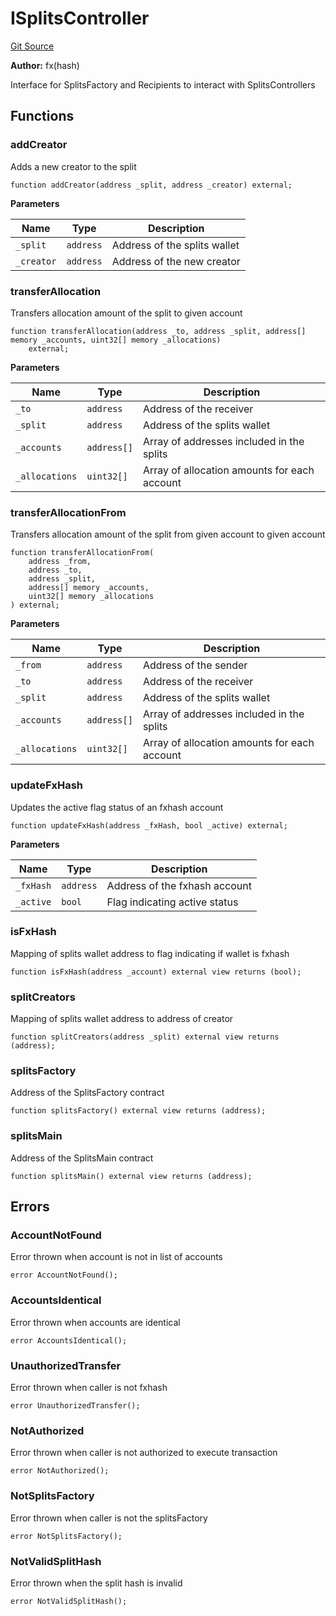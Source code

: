 # ISplitsController
[Git Source](https://github.com/fxhash/fxhash-evm-contracts/blob/7502dc47d919e0bb1248e7f953c914adde69d025/src/interfaces/ISplitsController.sol)

**Author:**
fx(hash)

Interface for SplitsFactory and Recipients to interact with SplitsControllers


## Functions
### addCreator

Adds a new creator to the split


```solidity
function addCreator(address _split, address _creator) external;
```
**Parameters**

|Name|Type|Description|
|----|----|-----------|
|`_split`|`address`|Address of the splits wallet|
|`_creator`|`address`|Address of the new creator|


### transferAllocation

Transfers allocation amount of the split to given account


```solidity
function transferAllocation(address _to, address _split, address[] memory _accounts, uint32[] memory _allocations)
    external;
```
**Parameters**

|Name|Type|Description|
|----|----|-----------|
|`_to`|`address`|Address of the receiver|
|`_split`|`address`|Address of the splits wallet|
|`_accounts`|`address[]`|Array of addresses included in the splits|
|`_allocations`|`uint32[]`|Array of allocation amounts for each account|


### transferAllocationFrom

Transfers allocation amount of the split from given account to given account


```solidity
function transferAllocationFrom(
    address _from,
    address _to,
    address _split,
    address[] memory _accounts,
    uint32[] memory _allocations
) external;
```
**Parameters**

|Name|Type|Description|
|----|----|-----------|
|`_from`|`address`|Address of the sender|
|`_to`|`address`|Address of the receiver|
|`_split`|`address`|Address of the splits wallet|
|`_accounts`|`address[]`|Array of addresses included in the splits|
|`_allocations`|`uint32[]`|Array of allocation amounts for each account|


### updateFxHash

Updates the active flag status of an fxhash account


```solidity
function updateFxHash(address _fxHash, bool _active) external;
```
**Parameters**

|Name|Type|Description|
|----|----|-----------|
|`_fxHash`|`address`|Address of the fxhash account|
|`_active`|`bool`|Flag indicating active status|


### isFxHash

Mapping of splits wallet address to flag indicating if wallet is fxhash


```solidity
function isFxHash(address _account) external view returns (bool);
```

### splitCreators

Mapping of splits wallet address to address of creator


```solidity
function splitCreators(address _split) external view returns (address);
```

### splitsFactory

Address of the SplitsFactory contract


```solidity
function splitsFactory() external view returns (address);
```

### splitsMain

Address of the SplitsMain contract


```solidity
function splitsMain() external view returns (address);
```

## Errors
### AccountNotFound
Error thrown when account is not in list of accounts


```solidity
error AccountNotFound();
```

### AccountsIdentical
Error thrown when accounts are identical


```solidity
error AccountsIdentical();
```

### UnauthorizedTransfer
Error thrown when caller is not fxhash


```solidity
error UnauthorizedTransfer();
```

### NotAuthorized
Error thrown when caller is not authorized to execute transaction


```solidity
error NotAuthorized();
```

### NotSplitsFactory
Error thrown when caller is not the splitsFactory


```solidity
error NotSplitsFactory();
```

### NotValidSplitHash
Error thrown when the split hash is invalid


```solidity
error NotValidSplitHash();
```

